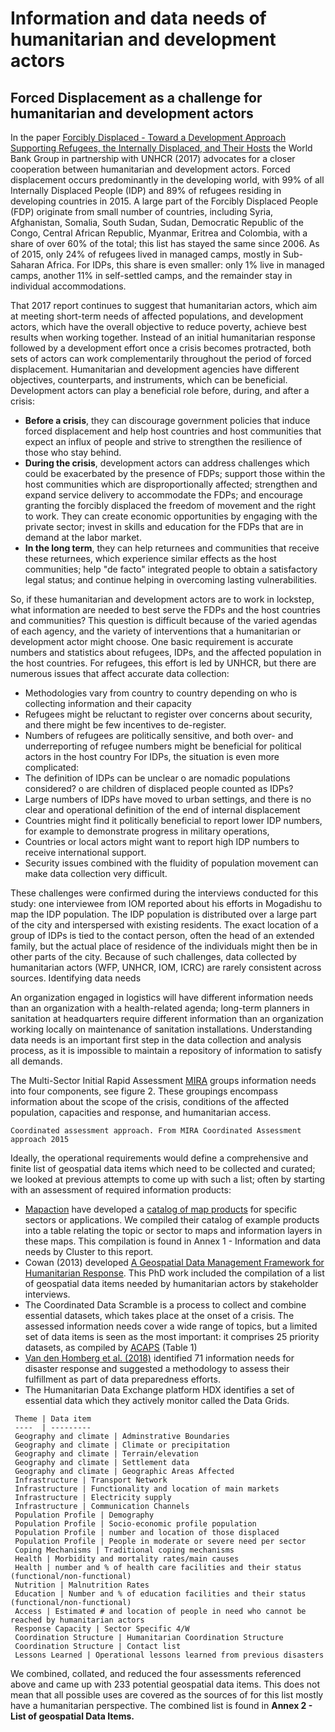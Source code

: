 # Information and data needs of humanitarian and development actors 

## Forced Displacement as a challenge for humanitarian and development actors
In the paper [Forcibly Displaced - Toward a Development Approach Supporting Refugees, the Internally Displaced, and Their Hosts](https://openknowledge.worldbank.org/handle/10986/25016) the World Bank Group in partnership with UNHCR (2017) advocates for a closer cooperation between humanitarian and development actors. Forced displacement occurs predominantly in the developing world, with 99% of all Internally Displaced People (IDP) and 89% of refugees residing in developing countries in 2015. A large part of the Forcibly Displaced People (FDP) originate from small number of countries, including Syria, Afghanistan, Somalia, South Sudan, Sudan, Democratic Republic of the Congo, Central African Republic, Myanmar, Eritrea and Colombia, with a share of over 60% of the total; this list has stayed the same since 2006. As of 2015, only 24% of refugees lived in managed camps, mostly in Sub-Saharan Africa. For IDPs, this share is even smaller: only 1% live in managed camps, another 11% in self-settled camps, and the remainder stay in individual accommodations. 

That 2017 report continues to suggest that humanitarian actors, which aim at meeting short-term needs of affected populations, and development actors, which have the overall objective to reduce poverty, achieve best results when working together. Instead of an initial humanitarian response followed by a development effort once a crisis becomes protracted, both sets of actors can work complementarily throughout the period of forced displacement. Humanitarian and development agencies have different objectives, counterparts, and instruments, which can be beneficial. Development actors can play a beneficial role before, during, and after a crisis:
-	__Before a crisis__, they can discourage government policies that induce forced displacement and help host countries and host communities that expect an influx of people and strive to strengthen the resilience of those who stay behind. 
-	__During the crisis__, development actors can address challenges which could be exacerbated by the presence of FDPs; support those within the host communities which are disproportionally affected; strengthen and expand service delivery to accommodate the FDPs; and encourage granting the forcibly displaced the freedom of movement and the right to work. They can create economic opportunities by engaging with the private sector; invest in skills and education for the FDPs that are in demand at the labor market. 
-	__In the long term__, they can help returnees and communities that receive these returnees, which experience similar effects as the host communities; help "de facto" integrated people to obtain a satisfactory legal status; and continue helping in overcoming lasting vulnerabilities.  

So, if these humanitarian and development actors are to work in lockstep, what information are needed to best serve the FDPs and the host countries and communities? This question is difficult because of the varied agendas of each agency, and the variety of interventions that a humanitarian or development actor might choose. 
One basic requirement is accurate numbers and statistics about refugees, IDPs, and the affected population in the host countries. For refugees, this effort is led by UNHCR, but there are numerous issues that affect accurate data collection:
-	Methodologies vary from country to country depending on who is collecting information and their capacity
-	Refugees might be reluctant to register over concerns about security, and there might be few incentives to de-register. 
-	Numbers of refugees are politically sensitive, and both over- and underreporting of refugee numbers might be beneficial for political actors in the host country
For IDPs, the situation is even more complicated:
-	The definition of IDPs can be unclear
o	are nomadic populations considered?
o	are children of displaced people counted as IDPs?
-	Large numbers of IDPs have moved to urban settings, and there is no clear and operational definition of the end of internal displacement 
-	Countries might find it politically beneficial to report lower IDP numbers, for example to demonstrate progress in military operations, 
-	Countries or local actors might want to report high IDP numbers to receive international support. 
-	Security issues combined with the fluidity of population movement can make data collection very difficult. 

These challenges were confirmed during the interviews conducted for this study: one interviewee from IOM reported about his efforts in Mogadishu to map the IDP population. The IDP population is distributed over a large part of the city and interspersed with existing residents. The exact location of a group of IDPs is tied to the contact person, often the head of an extended family, but the actual place of residence of the individuals might then be in other parts of the city. Because of such challenges, data collected by humanitarian actors (WFP, UNHCR, IOM, ICRC) are rarely consistent across sources. 
Identifying data needs

An organization engaged in logistics will have  different information needs than an organization with a health-related agenda; long-term planners in sanitation at headquarters require different information than an organization working locally on maintenance of sanitation installations. Understanding data needs is an important first step in the data collection and analysis process, as it is impossible to maintain a repository of information to satisfy all demands.

The Multi-Sector Initial Rapid Assessment [MIRA](https://interagencystandingcommittee.org/system/files/mira_manual_2015.pdf) groups information needs into four components, see figure 2. These groupings encompass information about the scope of the crisis, conditions of the affected population, capacities and response, and humanitarian access. 
```{figure} docs/images/D_1a_Fig2.png
Coordinated assessment approach. From MIRA Coordinated Assessment approach 2015
```

Ideally, the operational requirements would define a comprehensive and finite list of geospatial data items which need to be collected and curated; we looked at previous attempts to come up with such a list; often by starting with an assessment of required information products:
-	[Mapaction](https://mapaction.org/) have developed a [catalog of map products](https://guides.mapaction.org/) for specific sectors or applications. We compiled their catalog of example products into a table relating the topic or sector to maps and information layers in these maps. This compilation is found in Annex 1 - Information and data needs by Cluster to this report. 
-	Cowan (2013) developed [A Geospatial Data Management Framework for Humanitarian Response](https://scholarspace.library.gwu.edu/concern/gw_etds/k3569440g). This PhD work included the compilation of a list of geospatial data items needed by humanitarian actors by stakeholder interviews. 
-	The Coordinated Data Scramble is a process to collect and combine essential datasets, which takes place at the onset of a crisis. The assessed information needs cover a wide range of topics, but a limited set of data items is seen as the most important: it comprises 25 priority datasets, as compiled by [ACAPS](https://www.acaps.org/) (Table 1)
-	[Van den Homberg et al. (2018)](https://www.sciencedirect.com/science/article/pii/S009830041730571X) identified 71 information needs for disaster response and suggested a methodology to assess their fulfillment as part of data preparedness efforts. 
-	The Humanitarian Data Exchange platform HDX identifies a set of essential data which they actively monitor called the Data Grids. 

```{table} CDS priority datasets (from ACAPS)
 Theme | Data item 
 ----  | --------- 
 Geography and climate | Adminstrative Boundaries
 Geography and climate | Climate or precipitation
 Geography and climate | Terrain/elevation
 Geography and climate | Settlement data
 Geography and climate | Geographic Areas Affected
 Infrastructure | Transport Network
 Infrastructure | Functionality and location of main markets
 Infrastructure | Electricity supply
 Infrastructure | Communication Channels
 Population Profile | Demography
 Population Profile | Socio-economic profile population
 Population Profile | number and location of those displaced
 Population Profile | People in moderate or severe need per sector
 Coping Mechanisms | Traditional coping mechanisms
 Health | Morbidity and mortality rates/main causes
 Health | number and % of health care facilities and their status (functional/non-functional)
 Nutrition | Malnutrition Rates
 Education | Number and % of education facilities and their status (functional/non-functional)
 Access | Estimated # and location of people in need who cannot be reached by humanitarian actors
 Response Capacity | Sector Specific 4/W
 Coordination Structure | Humanitarian Coordination Structure
 Coordination Structure | Contact list
 Lessons Learned | Operational lessons learned from previous disasters
```

We combined, collated, and reduced the four assessments referenced above and came up with 233 potential geospatial data items. This does not mean that all possible uses are covered as the sources of for this list mostly have a humanitarian perspective. The combined list is found in **Annex 2 - List of geospatial Data Items.**
